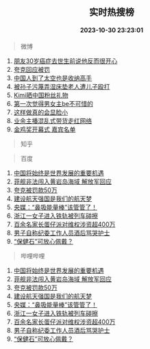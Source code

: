 <div align="center"><h2>实时热搜榜</h2><h4>2023-10-30 23:23:01</h4></div>

> 微博  

1. [朋友30岁癌症去世生前说他反而很开心](https://s.weibo.com/weibo?q=%23%E6%9C%8B%E5%8F%8B30%E5%B2%81%E7%99%8C%E7%97%87%E5%8E%BB%E4%B8%96%E7%94%9F%E5%89%8D%E8%AF%B4%E4%BB%96%E5%8F%8D%E8%80%8C%E5%BE%88%E5%BC%80%E5%BF%83%23&t=31&band_rank=1&Refer=top)<br />
2. [夸克回应被罚](https://s.weibo.com/weibo?q=%23%E5%A4%B8%E5%85%8B%E5%9B%9E%E5%BA%94%E8%A2%AB%E7%BD%9A%23&t=31&band_rank=2&Refer=top)<br />
3. [中国人到了太空也是收纳高手](https://s.weibo.com/weibo?q=%23%E4%B8%AD%E5%9B%BD%E4%BA%BA%E5%88%B0%E4%BA%86%E5%A4%AA%E7%A9%BA%E4%B9%9F%E6%98%AF%E6%94%B6%E7%BA%B3%E9%AB%98%E6%89%8B%23&t=31&band_rank=3&Refer=top)<br />
4. [被孙子污蔑弄湿床垫老人遭儿子殴打](https://s.weibo.com/weibo?q=%23%E8%A2%AB%E5%AD%99%E5%AD%90%E6%B1%A1%E8%94%91%E5%BC%84%E6%B9%BF%E5%BA%8A%E5%9E%AB%E8%80%81%E4%BA%BA%E9%81%AD%E5%84%BF%E5%AD%90%E6%AE%B4%E6%89%93%23&t=31&band_rank=4&Refer=top)<br />
5. [Kimi晒中国粉丝礼物](https://s.weibo.com/weibo?q=%23Kimi%E6%99%92%E4%B8%AD%E5%9B%BD%E7%B2%89%E4%B8%9D%E7%A4%BC%E7%89%A9%23&t=31&band_rank=5&Refer=top)<br />
6. [第一次觉得男女主be不可惜的](https://s.weibo.com/weibo?q=%23%E7%AC%AC%E4%B8%80%E6%AC%A1%E8%A7%89%E5%BE%97%E7%94%B7%E5%A5%B3%E4%B8%BBbe%E4%B8%8D%E5%8F%AF%E6%83%9C%E7%9A%84%23&t=31&band_rank=6&Refer=top)<br />
7. [这样做真的会显脸小](https://s.weibo.com/weibo?q=%E8%BF%99%E6%A0%B7%E5%81%9A%E7%9C%9F%E7%9A%84%E4%BC%9A%E6%98%BE%E8%84%B8%E5%B0%8F&t=31&band_rank=7&Refer=top)<br />
8. [业余主播混乱式带货走红网络](https://s.weibo.com/weibo?q=%23%E4%B8%9A%E4%BD%99%E4%B8%BB%E6%92%AD%E6%B7%B7%E4%B9%B1%E5%BC%8F%E5%B8%A6%E8%B4%A7%E8%B5%B0%E7%BA%A2%E7%BD%91%E7%BB%9C%23&t=31&band_rank=8&Refer=top)<br />
9. [金鸡奖开幕式 嘉宾名单](https://s.weibo.com/weibo?q=%E9%87%91%E9%B8%A1%E5%A5%96%E5%BC%80%E5%B9%95%E5%BC%8F%20%E5%98%89%E5%AE%BE%E5%90%8D%E5%8D%95&t=31&band_rank=9&Refer=top)<br />

> 知乎  


> 百度  

1. [中国将始终是世界发展的重要机遇](https://www.baidu.com/s?wd=%E4%B8%AD%E5%9B%BD%E5%B0%86%E5%A7%8B%E7%BB%88%E6%98%AF%E4%B8%96%E7%95%8C%E5%8F%91%E5%B1%95%E7%9A%84%E9%87%8D%E8%A6%81%E6%9C%BA%E9%81%87&sa=fyb_news&rsv_dl=fyb_news)<br />
2. [菲舰非法闯入黄岩岛海域 解放军回应](https://www.baidu.com/s?wd=%E8%8F%B2%E8%88%B0%E9%9D%9E%E6%B3%95%E9%97%AF%E5%85%A5%E9%BB%84%E5%B2%A9%E5%B2%9B%E6%B5%B7%E5%9F%9F+%E8%A7%A3%E6%94%BE%E5%86%9B%E5%9B%9E%E5%BA%94&sa=fyb_news&rsv_dl=fyb_news)<br />
3. [夸克被罚款50万](https://www.baidu.com/s?wd=%E5%A4%B8%E5%85%8B%E8%A2%AB%E7%BD%9A%E6%AC%BE50%E4%B8%87&sa=fyb_news&rsv_dl=fyb_news)<br />
4. [建设航天强国是我们的航天梦](https://www.baidu.com/s?wd=%E5%BB%BA%E8%AE%BE%E8%88%AA%E5%A4%A9%E5%BC%BA%E5%9B%BD%E6%98%AF%E6%88%91%E4%BB%AC%E7%9A%84%E8%88%AA%E5%A4%A9%E6%A2%A6&sa=fyb_news&rsv_dl=fyb_news)<br />
5. [央媒：“鼻吸能量棒”该管管了！](https://www.baidu.com/s?wd=%E5%A4%AE%E5%AA%92%EF%BC%9A%E2%80%9C%E9%BC%BB%E5%90%B8%E8%83%BD%E9%87%8F%E6%A3%92%E2%80%9D%E8%AF%A5%E7%AE%A1%E7%AE%A1%E4%BA%86%EF%BC%81&sa=fyb_news&rsv_dl=fyb_news)<br />
6. [浙江一女子进入铁轨被列车碰擦](https://www.baidu.com/s?wd=%E6%B5%99%E6%B1%9F%E4%B8%80%E5%A5%B3%E5%AD%90%E8%BF%9B%E5%85%A5%E9%93%81%E8%BD%A8%E8%A2%AB%E5%88%97%E8%BD%A6%E7%A2%B0%E6%93%A6&sa=fyb_news&rsv_dl=fyb_news)<br />
7. [百余名家长蛋仔派对维权涉资超400万](https://www.baidu.com/s?wd=%E7%99%BE%E4%BD%99%E5%90%8D%E5%AE%B6%E9%95%BF%E8%9B%8B%E4%BB%94%E6%B4%BE%E5%AF%B9%E7%BB%B4%E6%9D%83%E6%B6%89%E8%B5%84%E8%B6%85400%E4%B8%87&sa=fyb_news&rsv_dl=fyb_news)<br />
8. [男子自称纪委工作人员酒后骂哭护士](https://www.baidu.com/s?wd=%E7%94%B7%E5%AD%90%E8%87%AA%E7%A7%B0%E7%BA%AA%E5%A7%94%E5%B7%A5%E4%BD%9C%E4%BA%BA%E5%91%98%E9%85%92%E5%90%8E%E9%AA%82%E5%93%AD%E6%8A%A4%E5%A3%AB&sa=fyb_news&rsv_dl=fyb_news)<br />
9. [“保健石”可放心佩戴？](https://www.baidu.com/s?wd=%E2%80%9C%E4%BF%9D%E5%81%A5%E7%9F%B3%E2%80%9D%E5%8F%AF%E6%94%BE%E5%BF%83%E4%BD%A9%E6%88%B4%EF%BC%9F&sa=fyb_news&rsv_dl=fyb_news)<br />

> 哔哩哔哩  

1. [中国将始终是世界发展的重要机遇](https://www.baidu.com/s?wd=%E4%B8%AD%E5%9B%BD%E5%B0%86%E5%A7%8B%E7%BB%88%E6%98%AF%E4%B8%96%E7%95%8C%E5%8F%91%E5%B1%95%E7%9A%84%E9%87%8D%E8%A6%81%E6%9C%BA%E9%81%87&sa=fyb_news&rsv_dl=fyb_news)<br />
2. [菲舰非法闯入黄岩岛海域 解放军回应](https://www.baidu.com/s?wd=%E8%8F%B2%E8%88%B0%E9%9D%9E%E6%B3%95%E9%97%AF%E5%85%A5%E9%BB%84%E5%B2%A9%E5%B2%9B%E6%B5%B7%E5%9F%9F+%E8%A7%A3%E6%94%BE%E5%86%9B%E5%9B%9E%E5%BA%94&sa=fyb_news&rsv_dl=fyb_news)<br />
3. [夸克被罚款50万](https://www.baidu.com/s?wd=%E5%A4%B8%E5%85%8B%E8%A2%AB%E7%BD%9A%E6%AC%BE50%E4%B8%87&sa=fyb_news&rsv_dl=fyb_news)<br />
4. [建设航天强国是我们的航天梦](https://www.baidu.com/s?wd=%E5%BB%BA%E8%AE%BE%E8%88%AA%E5%A4%A9%E5%BC%BA%E5%9B%BD%E6%98%AF%E6%88%91%E4%BB%AC%E7%9A%84%E8%88%AA%E5%A4%A9%E6%A2%A6&sa=fyb_news&rsv_dl=fyb_news)<br />
5. [央媒：“鼻吸能量棒”该管管了！](https://www.baidu.com/s?wd=%E5%A4%AE%E5%AA%92%EF%BC%9A%E2%80%9C%E9%BC%BB%E5%90%B8%E8%83%BD%E9%87%8F%E6%A3%92%E2%80%9D%E8%AF%A5%E7%AE%A1%E7%AE%A1%E4%BA%86%EF%BC%81&sa=fyb_news&rsv_dl=fyb_news)<br />
6. [浙江一女子进入铁轨被列车碰擦](https://www.baidu.com/s?wd=%E6%B5%99%E6%B1%9F%E4%B8%80%E5%A5%B3%E5%AD%90%E8%BF%9B%E5%85%A5%E9%93%81%E8%BD%A8%E8%A2%AB%E5%88%97%E8%BD%A6%E7%A2%B0%E6%93%A6&sa=fyb_news&rsv_dl=fyb_news)<br />
7. [百余名家长蛋仔派对维权涉资超400万](https://www.baidu.com/s?wd=%E7%99%BE%E4%BD%99%E5%90%8D%E5%AE%B6%E9%95%BF%E8%9B%8B%E4%BB%94%E6%B4%BE%E5%AF%B9%E7%BB%B4%E6%9D%83%E6%B6%89%E8%B5%84%E8%B6%85400%E4%B8%87&sa=fyb_news&rsv_dl=fyb_news)<br />
8. [男子自称纪委工作人员酒后骂哭护士](https://www.baidu.com/s?wd=%E7%94%B7%E5%AD%90%E8%87%AA%E7%A7%B0%E7%BA%AA%E5%A7%94%E5%B7%A5%E4%BD%9C%E4%BA%BA%E5%91%98%E9%85%92%E5%90%8E%E9%AA%82%E5%93%AD%E6%8A%A4%E5%A3%AB&sa=fyb_news&rsv_dl=fyb_news)<br />
9. [“保健石”可放心佩戴？](https://www.baidu.com/s?wd=%E2%80%9C%E4%BF%9D%E5%81%A5%E7%9F%B3%E2%80%9D%E5%8F%AF%E6%94%BE%E5%BF%83%E4%BD%A9%E6%88%B4%EF%BC%9F&sa=fyb_news&rsv_dl=fyb_news)<br />
